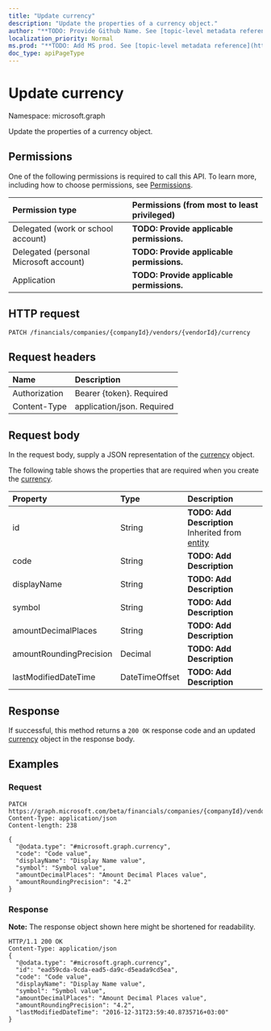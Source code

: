 ```yaml
---
title: "Update currency"
description: "Update the properties of a currency object."
author: "**TODO: Provide Github Name. See [topic-level metadata reference](https://msgo.azurewebsites.net/add/document/guidelines/metadata.html#topic-level-metadata)**"
localization_priority: Normal
ms.prod: "**TODO: Add MS prod. See [topic-level metadata reference](https://msgo.azurewebsites.net/add/document/guidelines/metadata.html#topic-level-metadata)**"
doc_type: apiPageType
---
```


# Update currency

Namespace: microsoft.graph

Update the properties of a currency object.

## Permissions
One of the following permissions is required to call this API. To learn more, including how to choose permissions, see [Permissions](/concepts/permissions-reference.md).

|Permission type|Permissions (from most to least privileged)|
|:---|:---|
|Delegated (work or school account)|**TODO: Provide applicable permissions.**|
|Delegated (personal Microsoft account)|**TODO: Provide applicable permissions.**|
|Application|**TODO: Provide applicable permissions.**|

## HTTP request
<!-- {
  "blockType": "ignored"
}
-->
``` http
PATCH /financials/companies/{companyId}/vendors/{vendorId}/currency
```

## Request headers
|Name|Description|
|:---|:---|
|Authorization|Bearer {token}. Required|
|Content-Type|application/json. Required|

## Request body
In the request body, supply a JSON representation of the [currency](../resources/currency.md) object.

The following table shows the properties that are required when you create the [currency](../resources/currency.md).

|Property|Type|Description|
|:---|:---|:---|
|id|String|**TODO: Add Description** Inherited from [entity](../resources/entity.md)|
|code|String|**TODO: Add Description**|
|displayName|String|**TODO: Add Description**|
|symbol|String|**TODO: Add Description**|
|amountDecimalPlaces|String|**TODO: Add Description**|
|amountRoundingPrecision|Decimal|**TODO: Add Description**|
|lastModifiedDateTime|DateTimeOffset|**TODO: Add Description**|



## Response
If successful, this method returns a `200 OK` response code and an updated [currency](../resources/currency.md) object in the response body.

## Examples

### Request
<!-- {
  "blockType": "request",
  "name": "update_currency"
}
-->
``` http
PATCH https://graph.microsoft.com/beta/financials/companies/{companyId}/vendors/{vendorId}/currency
Content-Type: application/json
Content-length: 238

{
  "@odata.type": "#microsoft.graph.currency",
  "code": "Code value",
  "displayName": "Display Name value",
  "symbol": "Symbol value",
  "amountDecimalPlaces": "Amount Decimal Places value",
  "amountRoundingPrecision": "4.2"
}
```

### Response
**Note:** The response object shown here might be shortened for readability.
<!-- {
  "blockType": "response",
  "truncated": true
}
-->
``` http
HTTP/1.1 200 OK
Content-Type: application/json
{
  "@odata.type": "#microsoft.graph.currency",
  "id": "ead59cda-9cda-ead5-da9c-d5eada9cd5ea",
  "code": "Code value",
  "displayName": "Display Name value",
  "symbol": "Symbol value",
  "amountDecimalPlaces": "Amount Decimal Places value",
  "amountRoundingPrecision": "4.2",
  "lastModifiedDateTime": "2016-12-31T23:59:40.8735716+03:00"
}
```


